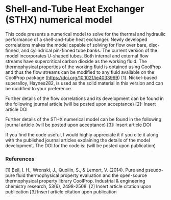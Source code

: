 # Shell-and-Tube Heat Exchanger (STHX) numerical model

This code presents a numerical model to solve for the thermal and hydraulic performance of a shell-and-tube heat exchanger. Newly developed correlations makes the model capable of solving for flow over bare, disc-finned, and cylindrical pin-finned tube banks. The current version of the model incorporates U-shaped tubes. Both internal and external flow streams have supercritical carbon dioxide as the working fluid. The thermophysical properties of the working fluid is obtained using CoolProp and thus the flow streams can be modified to any fluid available on the CoolProp package (https://doi.org/10.1021/ie4033999) [1]. Nickel-based superalloy, Haynes282, is used as the solid material in this version and can be modified to your preference. 

Further details of the flow correlations and its development can be found in the following journal article (will be posted upon acceptance) [2]:
Insert article DOI

Further details of the STHX numerical model can be found in the following journal article (will be posted upon acceptance) [3]:
Insert article DOI

If you find the code useful, I would highly appreciate it if you cite it along with the published journal articles explaining the details of the model development. The DOI for the code is: (will be posted upon publication)

### References
[1] Bell, I. H., Wronski, J., Quoilin, S., & Lemort, V. (2014). Pure and pseudo-pure fluid thermophysical property evaluation and the open-source thermophysical property library CoolProp. Industrial & engineering chemistry research, 53(6), 2498-2508.
[2] Insert article citation upon publication
[3] Insert article citation upon publication
